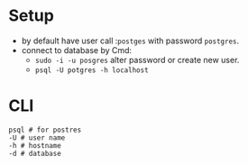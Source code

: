 # Setup
- by default have user call :`postges` with password `postgres`.
- connect to database by Cmd: 
	- `sudo -i -u posgres` alter password or create new user. 
	- `psql -U potgres -h localhost`
# CLI
``` shell
psql # for postres
-U # user name
-h # hostname
-d # database
```